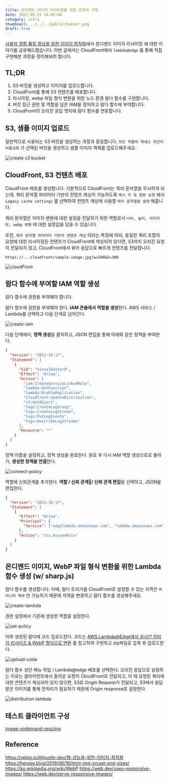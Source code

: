 ```yaml
---
title: 온디멘드 이미지 리사이징을 위한 인프라 구성
date: 2022-05-31 14:05:04
category: infra
thumbnail: ../../../public/banner.png
draft: true
---
```


[사용자 경험 품질 향상을 위한 이미지 최적화](https://youthfulhps.dev/web/image-optimization/)에서 온디멘드 이미지 리사이징 
에 대한 이야기를 공유해드렸습니다. 이번 글에서는 CloudFront에서 `lambda@edge` 를 통해 직접 구현해본 과정을 정리해보려 합니다.
## TL;DR

1. S3 버킷을 생성하고 이미지를 업로드합니다.
2. CloudFront를 통해 S3 컨텐츠를 배포합니다.
3. 라시아징, webp 파일 형식 변환을 위한 노드 환경 람다 함수를 구현합니다.
4. 버킷 접근 권한 및 역할을 담은 IAM을 정의하고 람다 함수에 부여합니다.
5. CloudFront의 오리진 응답 엣지에 람다 함수를 연동합니다.

## S3, 샘플 이미지 업로드

일반적으로 사용되는 S3 버킷을 생성하는 과정과 동일합니다. `모든 퍼블릭 엑세스 차단이 비활성화` 가 선택된
버킷을 생성하고 샘플 이미지 객체를 업로드해주세요.

![create s3 bucket](./images/image-optimization-with-cloudfront/s3-bucket.png)

## CloudFront, S3 컨텐츠 배포

CloudFront 배포를 생성합니다. 기본적으로 CloudFront는 쿼리 문자열을 무시하게 되는데,
쿼리 문자열 파라미터 기반의 컨텐츠 캐싱이 가능하도록 `캐시 키 및 원본 요청`
에서 `Lagacy cache settings` 를 선택하여 컨텐츠 캐싱에 사용할 `쿼리 문자열을 설정` 해줍니다.

쿼리 문자열은 이미지 변환에 대한 설정을 전달하기 위한 역할로서
`너비, 높이, 이미지 핏, webp 변환` 에 대한 설정값을 담을 수 있습니다.

또한, `쿼리 문자열 파라미터 기반의 컨텐츠 캐싱` 이라는 특징에 따라, 동일한 쿼리 조합의 요청에 대한
리사이징된 컨텐츠가 CloudFront에 캐싱되어 있다면, S3까지 오리진 요청이 전달되지 않고,
CloudFront에서 뷰어 응답으로 빠르게 컨텐츠를 전달합니다.

```
https://...cloudfront/sample-image.jpg?w=500&h=300
```

![cloudFront](./images/image-optimization-with-cloudfront/cloudFront.png)

## 람다 함수에 부여할 IAM 역할 생성

람다 함수에 권한을 부여해야 합니다. 

람다 함수에 권한을 부여해야 한다. **IAM 콘솔에서 역할을 생성**한다. AWS 서비스 / Lambda를 선택하고 다음 단계로 넘어간다.

![create-iam](./images/image-optimization-with-cloudfront/create-iam.png)

다음 단계에서, **정책 생성**을 클릭하고, JSON 편집을 통해 아래와 같은 정책을 부여한다.

```json
{
  "Version": "2012-10-17",
  "Statement": [
    {
      "Sid": "VisualEditor0",
      "Effect": "Allow",
      "Action": [
        "iam:CreateServiceLinkedRole",
        "lambda:GetFunction",
        "lambda:EnableReplication",
        "cloudfront:UpdateDistribution",
        "s3:GetObject",
        "logs:CreateLogGroup",
        "logs:CreateLogStream",
        "logs:PutLogEvents",
        "logs:DescribeLogStreams"
      ],
      "Resource": "*"
    }
  ]
}
```

정책 이름을 설정하고, 정책 생성을 완료한다. 완료 후 다시 IAM 역할 생성으로로 돌아가, **생성한 정책을 연결**한다.

![connect-policy](./images/image-optimization-with-cloudfront/connect-policy.png)

역할에 신뢰관계를 추가한다. **역할 / 신뢰 관계/ 신뢰 관계 편집**을 선택하고, JSON을 편집한다.

```json
{
  "Version": "2012-10-17",
  "Statement": [
    {
      "Effect": "Allow",
      "Principal": {
        "Service": ["edgelambda.amazonaws.com", "lambda.amazonaws.com"]
      },
      "Action": "sts:AssumeRole"
    }
  ]
}
```
## 온디멘드 이미지, WebP 파일 형식 변환을 위한 Lambda 함수 생성 (w/ sharp.js)

람다 함수를 생성합니다. 이때, 람다 트리거를 CloudFront로 설정할 수 있는 지역은 
`버지니아 북부` 만 가능하기 때문에 지역을 변경하고 람다 함수를 생성해주세요.

![create-lambda](./images/image-optimization-with-cloudfront/create-lambda.png)

권한 설정에서 기존에 생성한 역할을 설정한다.

![set-policy](./images/image-optimization-with-cloudfront/set-policy.png)

이후 생성된 람다에 코드 업로드한다. 코드는 [AWS Lambda@Edge에서 실시간 이미지 리사이즈 & WebP 형식으로 변환](https://medium.com/daangn/lambda-edge%EB%A1%9C-%EA%B5%AC%ED%98%84%ED%95%98%EB%8A%94-on-the-fly-%EC%9D%B4%EB%AF%B8%EC%A7%80-%EB%A6%AC%EC%82%AC%EC%9D%B4%EC%A7%95-f4e5052d49f3)
를 참고하여 구현하고 zip파일로 압축 후 업로드한다.

![upload-code](./images/image-optimization-with-cloudfront/upload-code.png)

람다 함수 상단 메뉴 작업 / Lambda@edge 배포를 선택한다. 오리진 응답으로 설정하는 이유는
클라이언트에서 들어온 요청이 CloudFront로 전달되고, 이 때 요청된 쿼리에 대한 콘텐츠가 캐싱되어 있지 않으면,
S3로 Origin Request가 전달되고, S3에서 응답받은 이미지를 통해 전처리가 필요하기 때문에 Origin response로 설정한다.

![distribution-lambda](./images/image-optimization-with-cloudfront/distribution-lambda.png)
## 테스트 클라이언트 구성

[image-ondemand-resizing](https://github.com/youthfulhps/image-ondemand-resizing)

## Reference

https://velog.io/@hustle-dev/웹-성능을-위한-이미지-최적화
https://heropy.blog/2019/06/16/html-img-srcset-and-sizes/
https://ko.wikipedia.org/wiki/WebP
https://web.dev/uses-responsive-images/
https://web.dev/serve-responsive-images/
